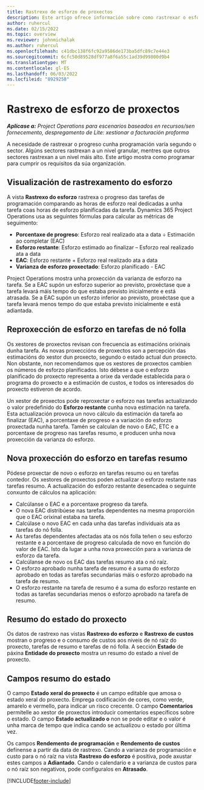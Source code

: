 ```yaml
---
title: Rastrexo de esforzo de proxectos
description: Este artigo ofrece información sobre como rastrexar o esforzo do proxecto e o progreso do traballo.
author: ruhercul
ms.date: 02/15/2022
ms.topic: overview
ms.reviewer: johnmichalak
ms.author: ruhercul
ms.openlocfilehash: c41dbc138f6fc92a9586de173ba5dfc89c7e44e3
ms.sourcegitcommit: 6cfc50d89528df977a8f6a55c1ad39d99800d9b4
ms.translationtype: MT
ms.contentlocale: gl-ES
ms.lasthandoff: 06/03/2022
ms.locfileid: "8929258"
---
```

# <a name="project-effort-tracking"></a>Rastrexo de esforzo de proxectos

_**Aplícase a:** Project Operations para escenarios baseados en recursos/sen fornecemento, despregamento de Lite: xestionar a facturación proforma_

A necesidade de rastrexar o progreso cunha programación varía segundo o sector. Algúns sectores rastrexan a un nivel granular, mentres que outros sectores rastrexan a un nivel máis alto. Este artigo mostra como programar para cumprir os requisitos da súa organización.

## <a name="effort-tracking-view"></a>Visualización de rastrexamento do esforzo

A vista **Rastrexo do esforzo** rastrexa o progreso das tarefas de programación comparando as horas de esforzo real dedicadas a unha tarefa coas horas de esforzo planificadas da tarefa. Dynamics 365 Project Operations usa as seguintes fórmulas para calcular as métricas de seguimento:

- **Porcentaxe de progreso**: Esforzo real realizado ata a data ÷ Estimación ao completar (EAC) 
- **Esforzo restante**: Esforzo estimado ao finalizar – Esforzo real realizado ata a data 
- **EAC**: Esforzo restante + Esforzo real realizado ata a data 
- **Varianza de esforzo proxectado**: Esforzo planificado - EAC

Project Operations mostra unha proxección da varianza de esforzo na tarefa. Se a EAC supón un esforzo superior ao previsto, proxéctase que a tarefa levará máis tempo do que estaba previsto inicialmente e está atrasada. Se a EAC supón un esforzo inferior ao previsto, proxéctase que a tarefa levará menos tempo do que estaba previsto inicialmente e está adiantada.

## <a name="reprojecting-effort-on-leaf-node-tasks"></a>Reproxección de esforzo en tarefas de nó folla

Os xestores de proxectos revisan con frecuencia as estimacións orixinais dunha tarefa. As novas proxeccións de proxectos son a percepción das estimacións do xestor dun proxecto, segundo o estado actual dun proxecto. Non obstante, non recomendamos que os xestores de proxectos cambien os números de esforzo planificados. Isto débese a que o esforzo planificado do proxecto representa a orixe da verdade establecida para o programa do proxecto e a estimación de custos, e todos os interesados do proxecto estiveron de acordo.

Un xestor de proxectos pode reproxectar o esforzo nas tarefas actualizando o valor predefinido do **Esforzo restante** cunha nova estimación na tarefa. Esta actualización provoca un novo cálculo da estimación da tarefa ao finalizar (EAC), a porcentaxe de progreso e a variación do esforzo proxectada nunha tarefa. Tamén se calculan de novo o EAC, ETC e a porcentaxe de progreso nas tarefas resumo, e producen unha nova proxección da varianza do esforzo.

## <a name="reprojection-of-effort-on-summary-tasks"></a>Nova proxección do esforzo en tarefas resumo

Pódese proxectar de novo o esforzo en tarefas resumo ou en tarefas contedor. Os xestores de proxectos poden actualizar o esforzo restante nas tarefas resumo. A actualización do esforzo restante desencadea o seguinte conxunto de cálculos na aplicación:

- Calcúlanse o EAC e a porcentaxe progreso da tarefa.
- O nova EAC distribúese nas tarefas dependentes na mesma proporción que o EAC orixinal estaba na tarefa.
- Calcúlase o novo EAC en cada unha das tarefas individuais ata as tarefas do nó folla. 
- As tarefas dependentes afectadas ata os nós folla teñen o seu esforzo restante e a porcentaxe de progreso calculada de novo en función do valor de EAC. Isto da lugar a unha nova proxección para a varianza de esforzo da tarefa. 
- Calcúlanse de novo os EAC das tarefas resumo ata o nó raíz.
- O esforzo aprobado nunha tarefa de resumo é a suma do esforzo aprobado en todas as tarefas secundarias máis o esforzo aprobado na tarefa de resumo.
- O esforzo restante na tarefa de resumo é a suma do esforzo restante en todas as tarefas secundarias menos o esforzo aprobado na tarefa de resumo.

## <a name="project-status-summary"></a>Resumo do estado do proxecto

Os datos de rastrexo nas vistas **Rastrexo do esforzo** e **Rastrexo de custos** mostran o progreso e o consumo de custos aos niveis de nó raíz do proxecto, tarefas de resumo e tarefas de nó folla. A sección **Estado** de páxina **Entidade do proxecto** mostra un resumo do estado a nivel de proxecto.

## <a name="status-summary-fields"></a>Campos resumo do estado

O campo **Estado xeral do proxecto** é un campo editable que amosa o estado xeral do proxecto. Emprega codificación de cores, como verde, amarelo e vermello, para indicar un risco crecente. O campo **Comentarios** permítelle ao xestor de proxectos introducir comentarios específicos sobre o estado. O campo **Estado actualizado o** non se pode editar e o valor é unha marca de tempo que indica cando se actualizou o estado por última vez.

Os campos **Rendemento de programación** e **Rendemento de custos** defínense a partir da data de rastrexo. Cando a varianza de programación e custo para o nó raíz na vista **Rastrexo do esforzo** é positiva, pode axustar estes campos a **Adiantado**. Cando o calendario e a varianza de custos para o nó raíz son negativos, pode configuralos en **Atrasado**.


[!INCLUDE[footer-include](../includes/footer-banner.md)]
